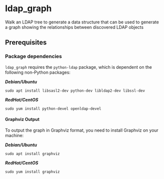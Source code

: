 # ldap_graph

Walk an LDAP tree to generate a data structure that can be used to generate a graph showing the relationships between discovered LDAP objects

## Prerequisites

### Package dependencies

`ldap_graph` requires the `python-ldap` package, which is dependent on the following non-Python packages:

***Debian/Ubuntu***

```
sudo apt install libsasl2-dev python-dev libldap2-dev libssl-dev
```

***RedHat/CentOS***

```
sudo yum install python-devel openldap-devel
```

#### Graphviz Output

To output the graph in Graphviz format, you need to install Graphviz on your machine:

***Debian/Ubuntu***

```
sudo apt install graphviz
```

***RedHat/CentOS***

```
sudo yum install graphviz
```
